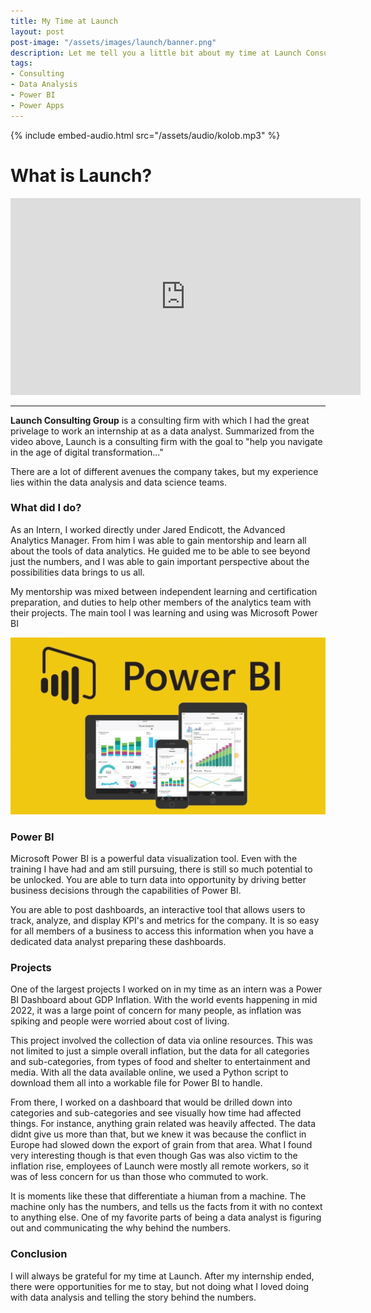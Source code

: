 ```yaml
---
title: My Time at Launch
layout: post
post-image: "/assets/images/launch/banner.png"
description: Let me tell you a little bit about my time at Launch Consulting
tags:
- Consulting
- Data Analysis
- Power BI
- Power Apps
---
```


{% include embed-audio.html src="/assets/audio/kolob.mp3" %}

# What is Launch?

<iframe width="560" height="315" src="https://www.youtube.com/embed/mg_phXMS2bQ" frameborder="0" allow="accelerometer; autoplay; encrypted-media; gyroscope; picture-in-picture" allowfullscreen></iframe>

---

**Launch Consulting Group** is a consulting firm with which I had the great privelage to work an internship at as a data analyst. Summarized from the video above, Launch is a consulting firm with the goal to "help you navigate in the age of digital transformation..." 

There are a lot of different avenues the company takes, but my experience lies within the data analysis and data science teams.

### What did I do?
As an Intern, I worked directly under Jared Endicott, the Advanced Analytics Manager. From him I was able to gain mentorship and learn all about the tools of data analytics. He guided me to be able to see beyond just the numbers, and I was able to gain important perspective about the possibilities data brings to us all.

My mentorship was mixed between independent learning and certification preparation, and duties to help other members of the analytics team with their projects. The main tool I was learning and using was Microsoft Power BI

![PowerBI](/assets/images/launch/powerbi.png)

### Power BI
Microsoft Power BI is a powerful data visualization tool. Even with the training I have had and am still pursuing, there is still so much potential to be unlocked. You are able to turn data into opportunity by driving better business decisions through the capabilities of Power BI. 

You are able to post dashboards, an interactive tool that allows users to track, analyze, and display KPI's and metrics for the company. It is so easy for all members of a business to access this information when you have a dedicated data analyst preparing these dashboards.

### Projects
One of the largest projects I worked on in my time as an intern was a Power BI Dashboard about GDP Inflation. With the world events happening in mid 2022, it was a large point of concern for many people, as inflation was spiking and people were worried about cost of living.

This project involved the collection of data via online resources. This was not limited to just a simple overall inflation, but the data for all categories and sub-categories, from types of food and shelter to entertainment and media. With all the data available online, we used a Python script to download them all into a workable file for Power BI to handle. 

From there, I worked on a dashboard that would be drilled down into categories and sub-categories and see visually how time had affected things. For instance, anything grain related was heavily affected. The data didnt give us more than that, but we knew it was because the conflict in Europe had slowed down the export of grain from that area. What I found very interesting though is that even though Gas was also victim to the inflation rise, employees of Launch were mostly all remote workers, so it was of less concern for us than those who commuted to work.

It is moments like these that differentiate a hiuman from a machine. The machine only has the numbers, and tells us the facts from it with no context to anything else. One of my favorite parts of being a data analyst is figuring out and communicating the why behind the numbers. 

### Conclusion

I will always be grateful for my time at Launch. After my internship ended, there were opportunities for me to stay, but not doing what I loved doing with data analysis and telling the story behind the numbers.
